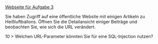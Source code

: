 [Webseite für Aufgabe 3]({{TRAFFIC_HOST1_82}})

Sie haben Zugriff auf eine öffentliche Website mit einigen Artikeln zu Heißluftballons.
Öffnen Sie die Detailansicht einiger Beiträge und beobachten Sie, wie sich die URL verändert.

10 > Welchen URL-Parameter könnten Sie für eine SQL-Injection nutzen?